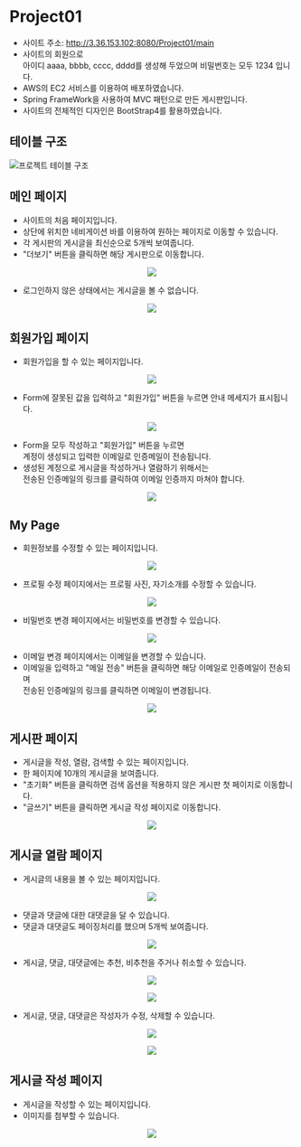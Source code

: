 # Project01
- 사이트 주소: http://3.36.153.102:8080/Project01/main
- 사이트의 회원으로<br/>
아이디 aaaa, bbbb, cccc, dddd를 생성해 두었으며 비밀번호는 모두 1234 입니다.
- AWS의 EC2 서비스를 이용하여 배포하였습니다.
- Spring FrameWork을 사용하여 MVC 패턴으로 만든 게시판입니다.
- 사이트의 전체적인 디자인은 BootStrap4를 활용하였습니다.

## 테이블 구조
![프로젝트 테이블 구조](https://user-images.githubusercontent.com/63570797/100882309-610e7700-34f2-11eb-9a19-344b623cca4c.png)

## 메인 페이지
- 사이트의 처음 페이지입니다.
- 상단에 위치한 네비게이션 바를 이용하여 원하는 페이지로 이동할 수 있습니다.
- 각 게시판의 게시글을 최신순으로 5개씩 보여줍니다.
- "더보기" 버튼을 클릭하면 해당 게시판으로 이동합니다.

<p align="center"><img src="https://user-images.githubusercontent.com/63570797/101232704-8e2b7700-36f6-11eb-9904-d9cb70c43421.png"></p>

- 로그인하지 않은 상태에서는 게시글을 볼 수 없습니다.

<p align="center"><img src="https://user-images.githubusercontent.com/63570797/101237019-eb382480-3718-11eb-864f-1e8032760e32.gif"></p>

## 회원가입 페이지
- 회원가입을 할 수 있는 페이지입니다.

<p align="center"><img src="https://user-images.githubusercontent.com/63570797/101235983-7b25a080-3710-11eb-8837-329beab0daa0.png"></p>

- Form에 잘못된 값을 입력하고 "회원가입" 버튼을 누르면 안내 메세지가 표시됩니다.

<p align="center"><img src="https://user-images.githubusercontent.com/63570797/101236000-b45e1080-3710-11eb-9017-42324fd91431.png"></p>

- Form을 모두 작성하고 "회원가입" 버튼을 누르면<br/>
계정이 생성되고 입력한 이메일로 인증메일이 전송됩니다.
- 생성된 계정으로 게시글을 작성하거나 열람하기 위해서는<br/>
전송된 인증메일의 링크를 클릭하여 이메일 인증까지 마쳐야 합니다.

<p align="center"><img src="https://user-images.githubusercontent.com/63570797/101236041-0ef76c80-3711-11eb-981d-8463b39ed2fa.png"></p>

## My Page
- 회원정보를 수정할 수 있는 페이지입니다.

<p align="center"><img src="https://user-images.githubusercontent.com/63570797/101237986-5fc29180-3720-11eb-87a4-70611c0cbf87.png"></p>

- 프로필 수정 페이지에서는 프로필 사진, 자기소개를 수정할 수 있습니다.

<p align="center"><img src="https://user-images.githubusercontent.com/63570797/101238062-06a72d80-3721-11eb-8270-90626c881155.png"></p>

- 비밀번호 변경 페이지에서는 비밀번호를 변경할 수 있습니다.

<p align="center"><img src="https://user-images.githubusercontent.com/63570797/101238102-2f2f2780-3721-11eb-8031-ac9fda933a92.png"></p>

- 이메일 변경 페이지에서는 이메일을 변경할 수 있습니다.
- 이메일을 입력하고 "메일 전송" 버튼을 클릭하면 해당 이메일로 인증메일이 전송되며<br/>
전송된 인증메일의 링크를 클릭하면 이메일이 변경됩니다.

<p align="center"><img src="https://user-images.githubusercontent.com/63570797/101238119-584fb800-3721-11eb-91ae-da9196c73a85.png"></p>

## 게시판 페이지
- 게시글을 작성, 열람, 검색할 수 있는 페이지입니다.
- 한 페이지에 10개의 게시글을 보여줍니다.
- "초기화" 버튼을 클릭하면 검색 옵션을 적용하지 않은 게시판 첫 페이지로 이동합니다.
- "글쓰기" 버튼을 클릭하면 게시글 작성 페이지로 이동합니다.

<p align="center"><img src="https://user-images.githubusercontent.com/63570797/101236434-7531be80-3714-11eb-9c0f-7995301babd4.png"></p>

## 게시글 열람 페이지
- 게시글의 내용을 볼 수 있는 페이지입니다.

<p align="center"><img src="https://user-images.githubusercontent.com/63570797/101236637-3a308a80-3716-11eb-91e2-0b8ee04650cd.png"></p>

- 댓글과 댓글에 대한 대댓글을 달 수 있습니다.
- 댓글과 대댓글도 페이징처리를 했으며 5개씩 보여줍니다.

<p align="center"><img src="https://user-images.githubusercontent.com/63570797/101236746-f4c08d00-3716-11eb-8e71-5f38da574be9.png"></p>

- 게시글, 댓글, 대댓글에는 추천, 비추천을 주거나 취소할 수 있습니다.

<p align="center"><img src="https://user-images.githubusercontent.com/63570797/101237072-4e29bb80-3719-11eb-93f7-a97e1592e0b4.gif"></p>
<p align="center"><img src="https://user-images.githubusercontent.com/63570797/101237153-d019e480-3719-11eb-8f45-e5aba542eb11.gif"></p>

- 게시글, 댓글, 대댓글은 작성자가 수정, 삭제할 수 있습니다.

<p align="center"><img src="https://user-images.githubusercontent.com/63570797/101237499-a8784b80-371c-11eb-9294-3f0402465968.gif"></p>
<p align="center"><img src="https://user-images.githubusercontent.com/63570797/101237707-46b8e100-371e-11eb-9761-70fb51a9dc72.gif"></p>

## 게시글 작성 페이지
- 게시글을 작성할 수 있는 페이지입니다.
- 이미지를 첨부할 수 있습니다.

<p align="center"><img src="https://user-images.githubusercontent.com/63570797/101237891-a5328f00-371f-11eb-8f94-404ac109e8fe.png"></p>
